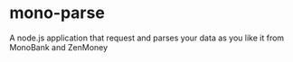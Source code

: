 # mono-parse
A node.js application that request and parses your data as you like it from MonoBank and ZenMoney
